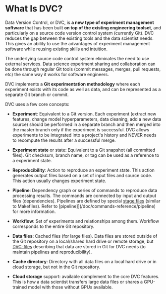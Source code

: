# What Is DVC?

Data Version Control, or DVC, is **a new type of experiment management
software** that has been built **on top of the existing engineering toolset**,
and particularly on a source code version control system (currently Git). DVC
reduces the gap between the existing tools and the data scientist needs. This
gives an ability to use the advantages of experiment management software while
reusing existing skills and intuition.

The underlying source code control system eliminates the need to use external
services. Data science experiment sharing and collaboration can be done through
regular Git tools (commit messages, merges, pull requests, etc) the same way it
works for software engineers.

DVC implements a **Git experimentation methodology** where each experiment
exists with its code as well as data, and can be represented as a separate Git
branch or commit.

DVC uses a few core concepts:

- **Experiment**: Equivalent to a Git version. Each experiment (extract new
  features, change model hyperparameters, data cleaning, add a new data source)
  should be performed in a separate branch and then merged into the master
  branch only if the experiment is successful. DVC allows experiments to be
  integrated into a project's history and NEVER needs to recompute the results
  after a successful merge.

- **Experiment state** or state: Equivalent to a Git snapshot (all committed
  files). Git checksum, branch name, or tag can be used as a reference to a
  experiment state.

- **Reproducibility**: Action to reproduce an experiment state. This action
  generates output files based on a set of input files and source code. This
  action usually changes experiment state.

- **Pipeline**: Dependency graph or series of commands to reproduce data
  processing results. The commands are connected by input and output files
  (dependencies). Pipelines are defined by special
  [stage files](/doc/commands-reference/run) (similar to Makefiles). Refer to
  [pipeline]](/doc/commands-reference/pipeline) for more information.

- **Workflow**: Set of experiments and relationships among them. Workflow
  corresponds to the entire Git repository.

- **Data files**: Cached files (for large files). Data files are stored outside
  of the Git repository on a local/shared hard drive or remote storage, but
  [DVC-files](/doc/user-guide/dvc-file-format) describing that data are stored
  in Git for DVC needs (to maintain pipelines and reproducibility).

- **Cache directory**: Directory with all data files on a local hard drive or in
  cloud storage, but not in the Git repository.

- **Cloud storage** support: available complement to the core DVC features. This
  is how a data scientist transfers large data files or shares a GPU-trained
  model with those without GPUs available.
